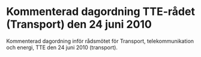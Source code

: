 # Kommenterad dagordning TTE-rådet (Transport) den 24 juni 2010

Kommenterad dagordning inför rådsmötet för Transport, telekommunikation och energi, TTE den 24 juni 2010 (transport).
